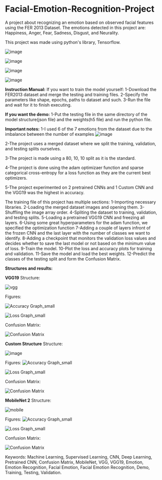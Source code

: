 # Facial-Emotion-Recognition-Project
A project about recognizing an emotion based on observed facial features using the FER 2013 Dataset.
The emotions detected in this project are: Happiness, Anger, Fear, Sadness, Disgust, and Neurality.

This project was made using python's library, Tensorflow.

![image](https://github.com/MohamadMulham/Facial-Emotion-Recognition-Project/assets/113246903/82ab103b-6124-4d5c-bc1a-91c8b6176e9c)

![image](https://github.com/MohamadMulham/Facial-Emotion-Recognition-Project/assets/113246903/c3879ef4-536e-41c7-b36f-ea92e052ef7c)

![image](https://github.com/MohamadMulham/Facial-Emotion-Recognition-Project/assets/113246903/fe65634f-5eb5-42e4-aa5a-cae9449d666b)

![image](https://github.com/MohamadMulham/Facial-Emotion-Recognition-Project/assets/113246903/c8b3c13b-1512-4bb6-8401-26546d8fdbf3)


**Instruction Manual:**
If you want to train the model yourself:
1-Download the FER2013 dataset and merge the testing and training files.
2-Specify the parameters like shape, epochs, paths to dataset and such.
3-Run the file and wait for it to finish executing.


**If you want the demo:**
1-Put the testing file in the same directory of the model structure(json file) and the weights(h5 file) and run the python file.





**Important notes:**
1-I used 6 of the 7 emotions from the dataset due to the imbalance between the number of examples
![image](https://github.com/MohamadMulham/Facial-Emotion-Recognition-Project/assets/113246903/56adc220-1124-408e-afd0-89024834c832)

2-The project uses a merged dataset where we split the training, validation, and testing splits ourselves.

3-The project is made using a 80, 10, 10 split as it is the standard.

4-The project is done using the adam optimizaer function and sparse categorical cross-entropy for a loss function as they are the current best optimizers.

5-The project experimented on 2 pretrained CNNs and 1 Custom CNN and the VGG19 was the highest in accuracy.


The training file of this project has multiple sections:
1-Importing necessary libraries.
2-Loading the merged dataset images and opening them.
3-Shuffling the image array order.
4-Spliting the dataset to training, validation, and testing splits.
5-Loading a pretrained VGG19 CNN and freezing all layers.
6-Using some great hyperparameters for the adam function, we specified the optimization function
7-Adding a couple of layers infront of the frozen CNN and the last layer with the number of classes we want to identify.
8-Adding a checkpoint that monitors the validation loss values and decides whether to save the last model or not based on the minimum value of loss.
9-Train the model.
10-Plot the loss and accuracy plots for training and validation.
11-Save the model and load the best weights.
12-Predict the classes of the testing split and form the Confusion Matrix.





**Structures and results:**

**VGG19**
Structure:

![vgg](https://github.com/MohamadMulham/Facial-Emotion-Recognition-Project/assets/113246903/61c7cf22-4649-4a4d-a17a-b4b095494587)


Figures:

![Accuracy Graph_small](https://github.com/MohamadMulham/Facial-Emotion-Recognition-Project/assets/113246903/0463a647-7c3c-4ea2-957c-fcceae557c68)

![Loss Graph_small](https://github.com/MohamadMulham/Facial-Emotion-Recognition-Project/assets/113246903/b7577b99-97bb-424a-8125-bcaa7b25bab3)

Confusion Matrix:

![Confusion Matrix](https://github.com/MohamadMulham/Facial-Emotion-Recognition-Project/assets/113246903/183f270f-4f10-438c-907a-5c43012878f5)



**Custom Structure**
Structure:

![image](https://github.com/MohamadMulham/Facial-Emotion-Recognition-Project/assets/113246903/d7f3a914-26de-4b43-a00d-d2cca6b7578d)


Figures:
![Accuracy Graph_small](https://github.com/MohamadMulham/Facial-Emotion-Recognition-Project/assets/113246903/a1ff9fc7-1016-4531-820e-bcbfa8ec40af)

![Loss Graph_small](https://github.com/MohamadMulham/Facial-Emotion-Recognition-Project/assets/113246903/1d5df7f4-6934-4e34-8427-89c399859af9)


Confusion Matrix:

![Confusion Matrix](https://github.com/MohamadMulham/Facial-Emotion-Recognition-Project/assets/113246903/b5348691-6997-4b14-9029-7129c91657b3)



**MobileNet 2**
Structure:

![mobile](https://github.com/MohamadMulham/Facial-Emotion-Recognition-Project/assets/113246903/bef10353-3056-49b4-b3b1-87b64e77de7c)


Figures:
![Accuracy Graph_small](https://github.com/MohamadMulham/Facial-Emotion-Recognition-Project/assets/113246903/ac8e4d8f-4420-481c-bcf8-6bf1b8595ab6)

![Loss Graph_small](https://github.com/MohamadMulham/Facial-Emotion-Recognition-Project/assets/113246903/18ad39dc-2823-4e45-961c-e3821319a201)


Confusion Matrix:

![Confusion Matrix](https://github.com/MohamadMulham/Facial-Emotion-Recognition-Project/assets/113246903/d722cb9f-56e1-4a0e-8303-a3b94c9fe94c)











Keywords:
Machine Learning, Supervised Learning, CNN, Deep Learning, Pretrained CNN, Confusion Matrix, MobileNet, VGG, VGG19, Emotion, Emotion Recognition, Facial Emotion, Facial Emotion Recognition, Demo, Training, Testing, Validation.




